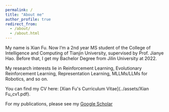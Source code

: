 ```yaml
---
permalink: /
title: "About me"
author_profile: true
redirect_from: 
  - /about/
  - /about.html
---
```


My name is Xian Fu. Now I’m a 2nd year MS student of the College of Intelligence and Computing of Tianjin University, supervised by Prof. Jianye Hao. Before that, I get my Bachelor Degree from Jilin University at 2022.

My research interests lie in Reinforcement Learning, Evolutionary Reinforcement Learning, Representation Learning, MLLMs/LLMs for Robotics, and so on.

You can find my CV here: [Xian Fu's Curriculum Vitae](../assets/Xian Fu_cv1.pdf).

For my publications, please see my [Google Scholar](https://scholar.google.com/citations?hl=en&user=MXwELckAAAAJ)
